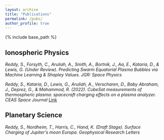 ```yaml
---
layout: archive
title: "Publications"
permalink: /pubs/
author_profile: true
---
```


{% include base_path %}

## Ionospheric Physics
_Reddy, S., Forsyth, C., Aruliah, A., Smith, A., Bortnik, J., Aa, E., Kataria, D., & Lewis, G. (Under Review). Predicting Swarm Equatorial Plasma Bubbles via Machine Learning & Shapley Values. JGR: Space Physics_

_Reddy, S., Kataria, D., Lewis, G., Aruliah, A., Verscharen, D., Baby Abraham, J., Deprez, G., &#38; Mahammod, R. (2022). CubeSat measurements of thermospheric plasma: spacecraft charging effects on a plasma analyzer. CEAS Space Journal_ [Link](https://link.springer.com/article/10.1007/s12567-022-00439-y)

## Planetary Science
_Reddy, S., Nordheim, T., Harris, C., Hand, K. (Draft Stage). Surface Charging of Jupiter's moon Europa. Geophysical Research Letters_
